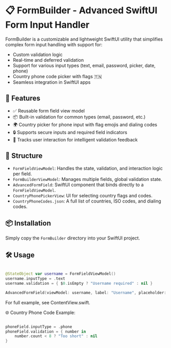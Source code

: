 # 📋 FormBuilder - Advanced SwiftUI Form Input Handler

FormBuilder is a customizable and lightweight SwiftUI utility that simplifies complex form input handling with support for:

- Custom validation logic
- Real-time and deferred validation
- Support for various input types (text, email, password, picker, date, phone)
- Country phone code picker with flags 🇹🇳
- Seamless integration in SwiftUI apps

## 🚀 Features

- ✅ Reusable form field view model
- 📦 Built-in validation for common types (email, password, etc.)
- 🌍 Country picker for phone input with flag emojis and dialing codes
- 🔒 Supports secure inputs and required field indicators
- 🧠 Tracks user interaction for intelligent validation feedback

## 🧱 Structure

- `FormFieldViewModel`: Handles the state, validation, and interaction logic per field.
- `FormBuilderViewModel`: Manages multiple fields, global validation state.
- `AdvancedFormField`: SwiftUI component that binds directly to a `FormFieldViewModel`.
- `CountryPhonePickerView`: UI for selecting country flags and codes.
- `CountryPhoneCodes.json`: A full list of countries, ISO codes, and dialing codes.

## 📦 Installation

Simply copy the `FormBuilder` directory into your SwiftUI project.

## 🛠 Usage

```swift

@StateObject var username = FormFieldViewModel()
username.inputType = .text
username.validation = { $0.isEmpty ? "Username required" : nil }

AdvancedFormField(viewModel: username, label: "Username", placeholder: "Your username")

```
For full example, see ContentView.swift.

🌐 Country Phone Code Example:

```swift

phoneField.inputType = .phone
phoneField.validation = { number in
    number.count < 8 ? "Too short" : nil
}

```

